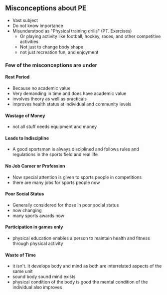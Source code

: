 ## Misconceptions about PE
- Vast subject 
- Do not know importance
- Misunderstood as "Physical training drills" (PT. Exercises)
	- Or playing activity like football, hockey, races, and other competitive activities
	- Not just to change body shape
	- not just recreation fun, and enjoyment

### Few of the misconceptions are under
#### Rest Period
- Because no academic value
- Very demanding in time and does have academic value
- involves theory as well as practicals
- improves health status at individual and community levels

#### Wastage of Money
- not all stuff needs equipment and money

#### Leads to Indiscipline
- A good sportsman is always disciplined and follows rules and regulations in the sports field and real life

#### No Job Career or Profession
- Now special attention is given to sports people in competitions
- there are many jobs for sports people now

#### Poor Social Status
- Generally considered for those in poor social status
- now changing
- many sports awards now

#### Participation in games only
- physical education enables a person to maintain health and fitness through physical activity

#### Waste of Time
- it isn't. It develops body and mind as both are interrelated aspects of the same unit
- sound body sound mind exists
- physical condition of the body is good the mental condition of the individual also improves
